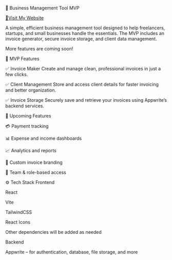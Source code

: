 🧾 Business Management Tool MVP

[🔰Visit My Website](https://chila-invoice.vercel.app/)

A simple, efficient business management tool designed to help freelancers, startups, and small businesses handle the essentials. The MVP includes an invoice generator, secure invoice storage, and client data management.

More features are coming soon!

🚀 MVP Features

✅ Invoice Maker
Create and manage clean, professional invoices in just a few clicks.

✅ Client Management
Store and access client details for faster invoicing and better organization.

✅ Invoice Storage
Securely save and retrieve your invoices using Appwrite’s backend services.

🔮 Upcoming Features

💳 Payment tracking

📊 Expense and income dashboards

📈 Analytics and reports

🎨 Custom invoice branding

👥 Team & role-based access

⚙️ Tech Stack
Frontend

React

Vite

TailwindCSS

React Icons

Other dependencies will be added as needed

Backend

Appwrite
 – for authentication, database, file storage, and more